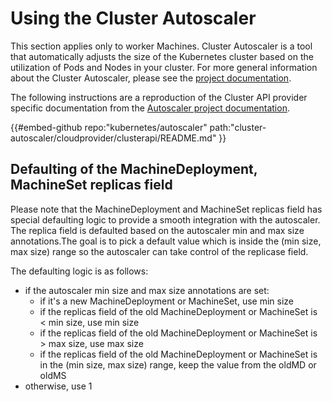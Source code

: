 # Using the Cluster Autoscaler

This section applies only to worker Machines. Cluster Autoscaler is a tool that automatically adjusts the size of the Kubernetes cluster based
on the utilization of Pods and Nodes in your cluster. For more general information about the
Cluster Autoscaler, please see the
[project documentation](https://github.com/kubernetes/autoscaler/tree/master/cluster-autoscaler).

The following instructions are a reproduction of the Cluster API provider specific documentation
from the [Autoscaler project documentation](https://github.com/kubernetes/autoscaler/tree/master/cluster-autoscaler/cloudprovider/clusterapi).

{{#embed-github repo:"kubernetes/autoscaler" path:"cluster-autoscaler/cloudprovider/clusterapi/README.md" }}

<aside class="note warning">

<h1>Defaulting of the MachineDeployment, MachineSet replicas field</h1>

Please note that the MachineDeployment and MachineSet replicas field has special defaulting logic to provide a smooth integration with the autoscaler.
The replica field is defaulted based on the autoscaler min and max size annotations.The goal is to pick a default value which is inside
the (min size, max size) range so the autoscaler can take control of the replicase field.

The defaulting logic is as follows:
* if the autoscaler min size and max size annotations are set:
  * if it's a new MachineDeployment or MachineSet, use min size
  * if the replicas field of the old MachineDeployment or MachineSet is < min size, use min size
  * if the replicas field of the old MachineDeployment or MachineSet is > max size, use max size
  * if the replicas field of the old MachineDeployment or MachineSet is in the (min size, max size) range, keep the value from the oldMD or oldMS
* otherwise, use 1
</aside>
